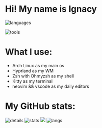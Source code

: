 # Hi! My name is Ignacy

![languages](https://skillicons.dev/icons?i=py,javascript,typescript,html,css,scss)

![tools](https://skillicons.dev/icons?i=git,linux,docker,vite,vim,neovim,vscode)

# What I use:
- Arch Linux as my main os
- Hyprland as my WM
- Zsh with Ohmyzsh as my shell
- Kitty as my terminal 
- neovim && vscode as my daily editors 

<h1>My GitHub stats:</h1>

![details](https://github-profile-summary-cards.vercel.app/api/cards/profile-details?username=ignxcy&theme=gruvbox) 
![stats](https://github-profile-summary-cards.vercel.app/api/cards/stats?username=ignxcy&theme=gruvbox)
![](https://github-readme-streak-stats.herokuapp.com/?user=ignxcy&hide_border=true&card_width=338&theme=gruvbox)
![langs](https://github-readme-stats.vercel.app/api/top-langs/?username=ignxcy&hide=&layout=compact&theme=gruvbox&hide_border=true")
